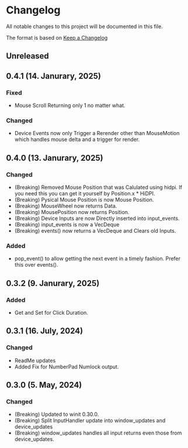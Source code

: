 # Changelog

All notable changes to this project will be documented in this file.

The format is based on [Keep a Changelog](https://keepachangelog.com/en/1.0.0/)
## Unreleased

## 0.4.1 (14. Janurary, 2025)
### Fixed
- Mouse Scroll Returning only 1 no matter what.

### Changed
- Device Events now only Trigger a Rerender other than MouseMotion which handles mouse delta and a trigger for render.

## 0.4.0 (13. Janurary, 2025)
### Changed
- (Breaking) Removed Mouse Position that was Calulated using hidpi. If you need this you can get it yourself by Position.x * HiDPI.
- (Breaking) Pysical Mouse Position is now Mouse Position.
- (Breaking) MouseWheel now returns Data.
- (Breaking) MousePosition now returns Position.
- (Breaking) Device Inputs are now Directly inserted into input_events.
- (Breaking) input_events is now a VecDeque
- (Breaking) events() now  returns a VecDeque<InputEvent> and Clears old Inputs.

### Added
- pop_event() to allow getting the next event in a timely fashion. Prefer this over events().

## 0.3.2 (9. Janurary, 2025)
### Added
- Get and Set for Click Duration.

## 0.3.1 (16. July, 2024)
### Changed
- ReadMe updates
- Added Fix for NumberPad Numlock output.

## 0.3.0 (5. May, 2024)
### Changed
- (Breaking) Updated to winit 0.30.0.
- (Breaking) Split InputHandler update into window_updates and device_updates
- (Breaking) window_updates handles all input returns even those from device_updates.

